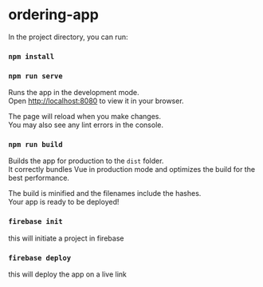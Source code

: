 # ordering-app
 
In the project directory, you can run:

### `npm install`

### `npm run serve`
Runs the app in the development mode.\
Open [http://localhost:8080](http://localhost:8080) to view it in your browser.

The page will reload when you make changes.\
You may also see any lint errors in the console.


### `npm run build`

Builds the app for production to the `dist` folder.\
It correctly bundles Vue in production mode and optimizes the build for the best performance.

The build is minified and the filenames include the hashes.\
Your app is ready to be deployed!

### `firebase init`
this will initiate a project in firebase

### `firebase deploy`
this will deploy the app on a live link

